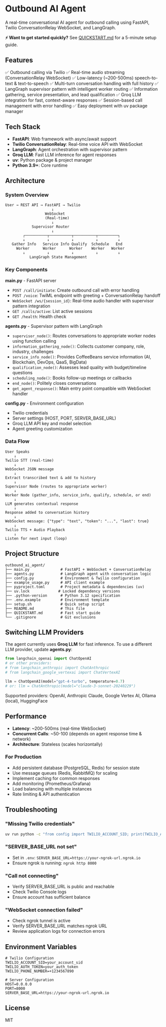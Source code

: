 # Outbound AI Agent

A real-time conversational AI agent for outbound calling using FastAPI, Twilio ConversationRelay WebSocket, and LangGraph.

**⚡ Want to get started quickly?** See [QUICKSTART.md](QUICKSTART.md) for a 5-minute setup guide.

## Features

✅ Outbound calling via Twilio
✅ Real-time audio streaming (ConversationRelay WebSocket)
✅ Low-latency (~200-500ms) speech-to-text & text-to-speech
✅ Multi-turn conversation handling with full history
✅ LangGraph supervisor pattern with intelligent worker routing
✅ Information gathering, service presentation, and lead qualification
✅ Groq LLM integration for fast, context-aware responses
✅ Session-based call management with error handling
✅ Easy deployment with uv package manager

## Tech Stack

- **FastAPI**: Web framework with async/await support
- **Twilio ConversationRelay**: Real-time voice API with WebSocket
- **LangGraph**: Agent orchestration with supervisor pattern
- **Groq LLM**: Fast LLM inference for agent responses
- **uv**: Python package & project manager
- **Python 3.9+**: Core runtime

## Architecture

### System Overview

```
User → REST API → FastAPI → Twilio
                     ↓
                  WebSocket
                  (Real-time)
                     ↓
            Supervisor Router
                     ↓
        ┌──────────┬──────────┬──────────┬─────────┐
        ↓          ↓          ↓          ↓         ↓
   Gather Info   Service Info Qualify  Schedule   End
     Worker      Worker      Worker    Worker   Worker
        ↓          ↓          ↓          ↓         ↓
           LangGraph State Management
```

### Key Components

**main.py** - FastAPI server
- `POST /call/initiate`: Create outbound call with error handling
- `POST /voice`: TwiML endpoint with greeting + ConversationRelay handoff
- `WebSocket /ws/{session_id}`: Real-time audio handler with supervisor pattern integration
- `GET /calls/active`: List active sessions
- `GET /health`: Health check

**agents.py** - Supervisor pattern with LangGraph
- `supervisor_node()`: Routes conversations to appropriate worker nodes using function calling
- `information_gathering_node()`: Collects customer company, role, industry, challenges
- `service_info_node()`: Provides CoffeeBeans service information (AI, Blockchain, DevOps, QaaS, BigData)
- `qualification_node()`: Assesses lead quality with budget/timeline questions
- `scheduling_node()`: Books follow-up meetings or callbacks
- `end_node()`: Politely closes conversations
- `get_agent_response()`: Main entry point compatible with WebSocket handler

**config.py** - Environment configuration
- Twilio credentials
- Server settings (HOST, PORT, SERVER_BASE_URL)
- Groq LLM API key and model selection
- Agent greeting customization

### Data Flow

```
User Speaks
    ↓
Twilio STT (real-time)
    ↓
WebSocket JSON message
    ↓
Extract transcribed text & add to history
    ↓
Supervisor Node (routes to appropriate worker)
    ↓
Worker Node (gather_info, service_info, qualify, schedule, or end)
    ↓
LLM generates contextual response
    ↓
Response added to conversation history
    ↓
WebSocket message: {"type": "text", "token": "...", "last": true}
    ↓
Twilio TTS + Audio Playback
    ↓
Listen for next input (loop)
```

## Project Structure

```
outbound_ai_agent/
├── main.py              # FastAPI + WebSocket + ConversationRelay
├── agents.py            # LangGraph agent with conversation logic
├── config.py            # Environment & Twilio configuration
├── example_usage.py     # API client example
├── pyproject.toml       # Project metadata & dependencies (uv)
├── uv.lock             # Locked dependency versions
├── .python-version      # Python 3.12 specification
├── .env.example         # Environment template
├── setup.sh             # Quick setup script
├── README.md            # This file
├── QUICKSTART.md        # Fast start guide
└── .gitignore           # Git exclusions
```

## Switching LLM Providers

The agent currently uses **Groq LLM** for fast inference. To use a different LLM provider, update **agents.py**:

```python
from langchain_openai import ChatOpenAI
# or other providers:
# from langchain_anthropic import ChatAnthropic
# from langchain_google_vertexai import ChatVertexAI

llm = ChatOpenAI(model="gpt-4-turbo", temperature=0.7)
# or: llm = ChatAnthropic(model="claude-3-sonnet-20240229")
```

Supported providers: OpenAI, Anthropic Claude, Google Vertex AI, Ollama (local), HuggingFace

## Performance

- **Latency**: ~200-500ms (real-time WebSocket)
- **Concurrent Calls**: ~50-100 (depends on agent response time & network)
- **Architecture**: Stateless (scales horizontally)

### For Production

- Add persistent database (PostgreSQL, Redis) for session state
- Use message queues (Redis, RabbitMQ) for scaling
- Implement caching for common responses
- Add monitoring (Prometheus/Grafana)
- Load balancing with multiple instances
- Rate limiting & API authentication

## Troubleshooting

### "Missing Twilio credentials"
```bash
uv run python -c "from config import TWILIO_ACCOUNT_SID; print(TWILIO_ACCOUNT_SID)"
```

### "SERVER_BASE_URL not set"
- Set in `.env`: `SERVER_BASE_URL=https://your-ngrok-url.ngrok.io`
- Ensure ngrok is running: `ngrok http 8000`

### "Call not connecting"
- Verify SERVER_BASE_URL is public and reachable
- Check Twilio Console logs
- Ensure account has sufficient balance

### "WebSocket connection failed"
- Check ngrok tunnel is active
- Verify SERVER_BASE_URL matches ngrok URL
- Review application logs for connection errors

## Environment Variables

```
# Twilio Configuration
TWILIO_ACCOUNT_SID=your_account_sid
TWILIO_AUTH_TOKEN=your_auth_token
TWILIO_PHONE_NUMBER=+1234567890

# Server Configuration
HOST=0.0.0.0
PORT=8000
SERVER_BASE_URL=https://your-ngrok-url.ngrok.io
```

## License

MIT
